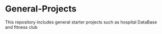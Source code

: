 # General-Projects
This repository includes  general starter projects such as hospital DataBase and fitness club
